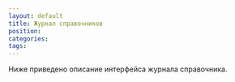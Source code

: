 ```yaml
---
layout: default
title: Журнал справочников
position: 
categories: 
tags: 
---
```


Ниже приведено описание интерфейса журнала справочника.

 



 

 

